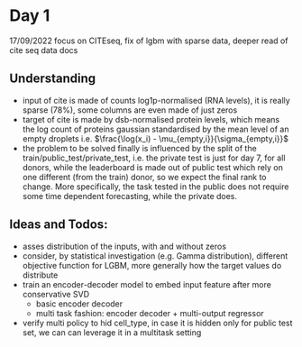 # Day 1
17/09/2022
focus on CITEseq, fix of lgbm with sparse data, deeper read of cite seq data docs

## Understanding

- input of cite is made of counts log1p-normalised (RNA levels), it is really sparse
(78%), some columns are even made of just zeros
- target of cite is made by dsb-normalised protein levels, which means the log count of proteins
gaussian standardised by the mean level of an empty droplets 
i.e. $\frac{\log(x_i) - \mu_{empty,i}}{\sigma_{empty,i}}$
- the problem to be solved finally is influenced by the split of the 
train/public_test/private_test, i.e.  the private test is just for day 7, for all donors, 
while the leaderboard is made out of public test which rely on one different (from the train)
donor, so we expect the final rank to change. More specifically, the task tested in the public
does not require some time dependent forecasting, while the private does.


## Ideas and Todos:

- asses distribution of the inputs, with and without zeros
- consider, by statistical investigation (e.g. Gamma distribution), different objective function
for LGBM, more generally how the target values do distribute
- train an encoder-decoder model to embed input feature after more conservative SVD
    - basic encoder decoder
    - multi task fashion: encoder decoder + multi-output regressor
- verify multi policy to hid cell_type, in case it is hidden only for public test set, we can
can leverage it in a multitask setting